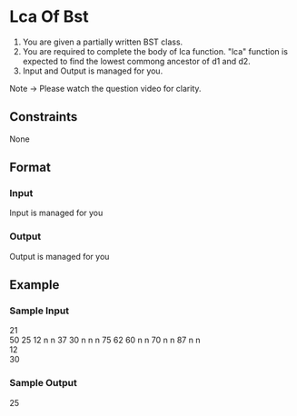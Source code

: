 # Lca Of Bst

1. You are given a partially written BST class.
2. You are required to complete the body of lca function. "lca" function is expected to find the lowest commong ancestor of d1 and d2.
3. Input and Output is managed for you. 

Note -> Please watch the question video for clarity.

## Constraints
None

## Format
### Input
Input is managed for you

### Output
Output is managed for you

## Example
### Sample Input

21  
50 25 12 n n 37 30 n n n 75 62 60 n n 70 n n 87 n n  
12  
30

### Sample Output
25
